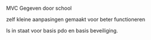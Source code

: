 #

MVC Gegeven door school

zelf kleine aanpasingen gemaakt voor beter functioneren

Is in staat voor basis pdo en basis beveiliging.

